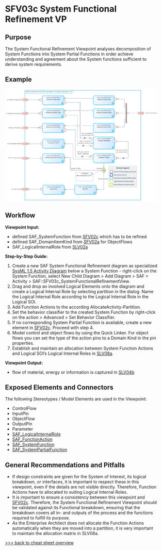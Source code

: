 # SFV03c System Functional Refinement VP

## Purpose
The System Functional Refinement Viewpoint analyses decomposition of System Functions into System Partial Functions in order achieve understanding and agreement about the System functions sufficient to derive system requirements.

## Example
![SFV03c](../pics/SFV03c-example.png)

## Workflow
**Viewpoint Input:**
* defined SAF_SystemFunction from [SFV02c](System-Functional-Breakdown-Viewpoint.md) which has to be refined
* defined SAF_DomainItemKind from [SFV02a](System-Domain-Item-Kind-Viewpoint.md) for ObjectFlows
* SAF_LogicalInternalRole from [SLV02a](Logical-Structure-Viewpoint.md)

**Step-by-Step Guide:**
1.  Create a new SAF System Functional Refinement diagram as specialized [SysML 1.5 Activity Diagram](https://sparxsystems.com/enterprise_architect_user_guide/16.1/modeling_languages/sysml_activity_diagram.html) below a System Function - right-click on the System Function, select New Child Diagram > Add Diagram > SAF > Activity > SAF::SFV03c_SystemFunctionalRefinementView.
2.	Drag and drop an involved Logical Elements onto the diagram and create a Logical Internal Role by selecting partition in the dialog. Name the Logical Internal Role according to the Logical Internal Role in the Logical SOI.
3.	Add Function Actions to the according AllocateActivity-Partition.
4.	Set the behavior classifier to the created System Function by right-click on the action > Advanced > Set Behavior Classifier.
5.	If no corresponding System Partial Function is available, create a new element in [SFV02c](System-Functional-Breakdown-Viewpoint.md). Proceed with step 4.
6.	Model control and object flows by using the Quick Linker. For object flows you can set the type of the action pins to a Domain Kind in the pin properties.
7.	Establish and maintain an allocation between System Function Actions and Logical SOI’s Logical Internal Roles in [SLV08a](Logical-Functional-Mapping-Viewpoint.md).

**Viewpoint Output:**
* flow of material, energy or information is captured in [SLV04b](Logical-Internal-Exchange-Viewpoint.md)

## Exposed Elements and Connectors
The following Stereotypes / Model Elements are used in the Viewpoint:
* ControlFlow
* InputPin
* ObjectFlow
* OutputPin
* Parameter
* [SAF_LogicalInternalRole](https://github.com/GfSE/SAF-Specification/blob/TdSE2023/stereotypes.md#SAF_LogicalContextRole)
* [SAF_FunctionAction](https://github.com/GfSE/SAF-Specification/blob/TdSE2023/stereotypes.md#SAF_FunctionAction)
* [SAF_SystemFunction](https://github.com/GfSE/SAF-Specification/blob/TdSE2023/stereotypes.md#SAF_SystemFunction)
* [SAF_SystemPartialFunction](https://github.com/GfSE/SAF-Specification/blob/TdSE2023/stereotypes.md#SAF_SystemPartialFunction)


## General Recommendations and Pitfalls
* If design constraints are given for the System of Interest, its logical breakdown, or interfaces, it is important to respect these in this viewpoint, even if the details are not visible directly. Therefore, Function Actions have to allocated to suiting Logical Internal Roles.
* It is important to ensure a consistency between this viewpoint and [SFV02c](System-Functional-Breakdown-Viewpoint.md). Therefore, the System Functional Refinement Viewpoint should be validated against its Functional breakdown, ensuring that the breakdown covers all in- and outputs of the process and the functions required to fulfill its purpose.
* As the Enterprise Architect does not allocate the Function Actions automatically when they are moved into a partition, it is very important to maintain the allocation matrix in SLV08a.

[>>> back to cheat sheet overview](../CheatSheet.md)
